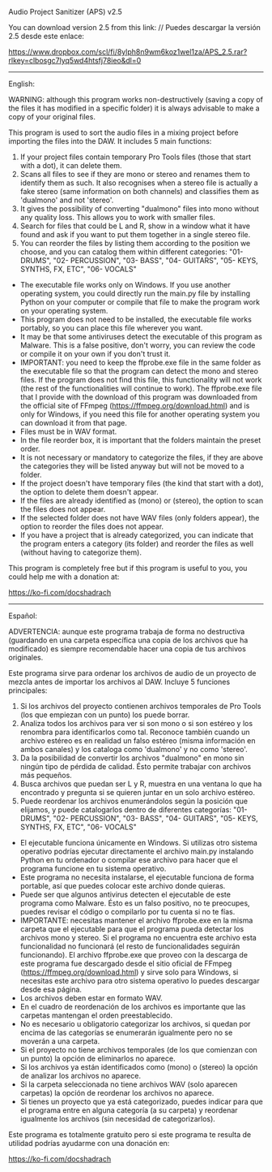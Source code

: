 Audio Project Sanitizer (APS) v2.5

You can download version 2.5 from this link: // Puedes descargar la versión 2.5 desde este enlace:

https://www.dropbox.com/scl/fi/8ylph8n9wm6koz1wel1za/APS_2.5.rar?rlkey=clbosgc7lyq5wd4htsfj78ieo&dl=0


----------------------------------------------------------------------------------------------------------

English:

WARNING: although this program works non-destructively (saving a copy of the files it has modified in a specific folder) it is always advisable to make a copy of your original files.

This program is used to sort the audio files in a mixing project before importing the files into the DAW.
It includes 5 main functions:
1) If your project files contain temporary Pro Tools files (those that start with a dot), it can delete them.
2) Scans all files to see if they are mono or stereo and renames them to identify them as such.
It also recognises when a stereo file is actually a fake stereo (same information on both channels) and classifies them as 'dualmono' and not 'stereo'.
3) It gives the possibility of converting "dualmono" files into mono without any quality loss. This allows you to work with smaller files.
4) Search for files that could be L and R, show in a window what it have found and ask if you want to put them together in a single stereo file.
5) You can reorder the files by listing them according to the position we choose, and you can catalog them within different categories:
"01- DRUMS", "02- PERCUSSION", "03- BASS", "04- GUITARS", "05- KEYS, SYNTHS, FX, ETC", "06- VOCALS"

- The executable file works only on Windows. If you use another operating system, you could directly run the main.py file by installing Python on your computer or compile that file to make the program work on your operating system.
- This program does not need to be installed, the executable file works portably, so you can place this file wherever you want.
- It may be that some antiviruses detect the executable of this program as Malware. This is a false positive, don't worry, you can review the code or compile it on your own if you don't trust it.
- IMPORTANT: you need to keep the ffprobe.exe file in the same folder as the executable file so that the program can detect the mono and stereo files. If the program does not find this file, this functionality will not work (the rest of the functionalities will continue to work). The ffprobe.exe file that I provide with the download of this program was downloaded from the official site of FFmpeg (https://ffmpeg.org/download.html) and is only for Windows, if you need this file for another operating system you can download it from that page.
- Files must be in WAV format.
- In the file reorder box, it is important that the folders maintain the preset order.
- It is not necessary or mandatory to categorize the files, if they are above the categories they will be listed anyway but will not be moved to a folder.
- If the project doesn't have temporary files (the kind that start with a dot), the option to delete them doesn't appear.
- If the files are already identified as (mono) or (stereo), the option to scan the files does not appear.
- If the selected folder does not have WAV files (only folders appear), the option to reorder the files does not appear.
- If you have a project that is already categorized, you can indicate that the program enters a category (its folder) and reorder the files as well (without having to categorize them).

This program is completely free but if this program is useful to you, you could help me with a donation at:

https://ko-fi.com/docshadrach

----------------------------------------------------------------------------------------------------------

Español:

ADVERTENCIA: aunque este programa trabaja de forma no destructiva (guardando en una carpeta específica una copia de los archivos que ha modificado) es siempre recomendable hacer una copia de tus archivos originales.

Este programa sirve para ordenar los archivos de audio de un proyecto de mezcla antes de importar los archivos al DAW.
Incluye 5 funciones principales:
1) Si los archivos del proyecto contienen archivos temporales de Pro Tools (los que empiezan con un punto) los puede borrar.
2) Analiza todos los archivos para ver si son mono o si son estéreo y los renombra para identificarlos como tal.
Reconoce también cuando un archivo estéreo es en realidad un falso estéreo (misma información en ambos canales) y los cataloga como 'dualmono' y no como 'stereo'.
3) Da la posibilidad de convertir los archivos "dualmono" en mono sin ningún tipo de pérdida de calidad. Ésto permite trabajar con archivos más pequeños.
4) Busca archivos que puedan ser L y R, muestra en una ventana lo que ha encontrado y pregunta si se quieren juntar en un solo archivo estéreo.
5) Puede reordenar los archivos enumerándolos según la posición que elijamos, y puede catalogarlos dentro de diferentes categorías:
"01- DRUMS", "02- PERCUSSION", "03- BASS", "04- GUITARS", "05- KEYS, SYNTHS, FX, ETC", "06- VOCALS"

- El ejecutable funciona únicamente en Windows. Si utilizas otro sistema operativo podrías ejecutar directamente el archivo main.py instalando Python en tu ordenador o compilar ese archivo para hacer que el programa funcione en tu sistema operativo.
- Este programa no necesita instalarse, el ejecutable funciona de forma portable, así que puedes colocar este archivo donde quieras.
- Puede ser que algunos antivirus detecten el ejecutable de este programa como Malware. Ésto es un falso positivo, no te preocupes, puedes revisar el código o compilarlo por tu cuenta si no te fías.
- IMPORTANTE: necesitas mantener el archivo ffprobe.exe en la misma carpeta que el ejecutable para que el programa pueda detectar los archivos mono y stereo. Si el programa no encuentra este archivo esta funcionalidad no funcionará (el resto de funcionalidades seguirán funcionando). El archivo ffprobe.exe que proveo con la descarga de este programa fue descargado desde el sitio oficial de FFmpeg (https://ffmpeg.org/download.html) y sirve solo para Windows, si necesitas este archivo para otro sistema operativo lo puedes descargar desde esa página.
- Los archivos deben estar en formato WAV.
- En el cuadro de reordenación de los archivos es importante que las carpetas mantengan el orden preestablecido.
- No es necesario u obligatorio categorizar los archivos, si quedan por encima de las categorías se enumerarán igualmente pero no se moverán a una carpeta.
- Si el proyecto no tiene archivos temporales (de los que comienzan con un punto) la opción de eliminarlos no aparece.
- Si los archivos ya están identificados como (mono) o (stereo) la opción de analizar los archivos no aparece.
- Si la carpeta seleccionada no tiene archivos WAV (solo aparecen carpetas) la opción de reordenar los archivos no aparece.
- Si tienes un proyecto que ya está categorizado, puedes indicar para que el programa entre en alguna categoría (a su carpeta) y reordenar igualmente los archivos (sin necesidad de categorizarlos).

Este programa es totalmente gratuito pero si este programa te resulta de utilidad podrías ayudarme con una donación en:

https://ko-fi.com/docshadrach

